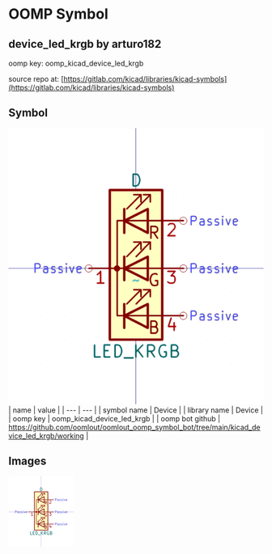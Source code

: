 # OOMP Symbol  
## device_led_krgb  by arturo182  
  
oomp key: oomp_kicad_device_led_krgb  
  
source repo at: [https://gitlab.com/kicad/libraries/kicad-symbols](https://gitlab.com/kicad/libraries/kicad-symbols)  
## Symbol  
  
[![working.png](working_600.png)](working.png)  
| name | value | 
| --- | --- | 
| symbol name | Device | 
| library name | Device | 
| oomp key | oomp_kicad_device_led_krgb | 
| oomp bot github | https://github.com/oomlout/oomlout_oomp_symbol_bot/tree/main/kicad_device_led_krgb/working | 
## Images  
  
[![working.png](working_140.png)](working.png)  
